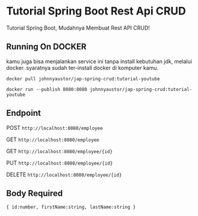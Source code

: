 # Tutorial Spring Boot Rest Api CRUD

Tutorial Spring Boot, Mudahnya Membuat Rest API CRUD!


## Running On DOCKER
kamu juga bisa menjalankan service ini tanpa install kebutuhan jdk,
melalui docker. syaratnya sudah ter-install docker di komputer kamu.

``docker pull johnnyaustor/jap-spring-crud:tutorial-youtube``

``docker run --publish 8080:8080 johnnyaustor/jap-spring-crud:tutorial-youtube``

## Endpoint
POST `http://localhost:8080/employee`

GET `http://localhost:8080/employee`

GET `http://localhost:8080/employee/{id}`

PUT `http://localhost:8080/employee/{id}`

DELETE `http://localhost:8080/employee/{id}`

## Body Required
`` { id:number, firstName:string, lastName:string } ``